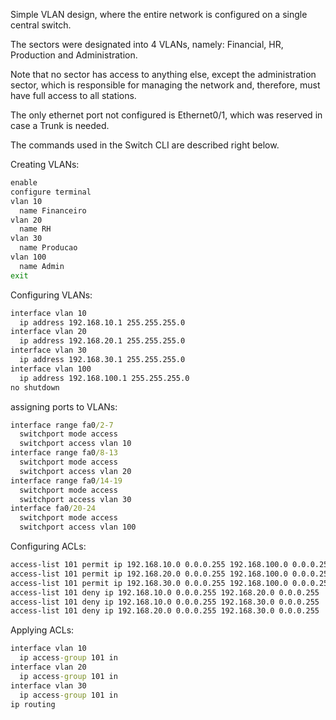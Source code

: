 Simple VLAN design, where the entire network is configured on a single central switch.

The sectors were designated into 4 VLANs, namely: Financial, HR, Production and Administration.

Note that no sector has access to anything else, except the administration sector, which is responsible for managing the network and, therefore, must have full access to all stations.

The only ethernet port not configured is Ethernet0/1, which was reserved in case a Trunk is needed.

The commands used in the Switch CLI are described right below.

Creating VLANs:
```bat
enable
configure terminal
vlan 10
  name Financeiro
vlan 20
  name RH
vlan 30
  name Producao
vlan 100
  name Admin
exit
```
Configuring VLANs:
```bat
interface vlan 10
  ip address 192.168.10.1 255.255.255.0
interface vlan 20
  ip address 192.168.20.1 255.255.255.0
interface vlan 30
  ip address 192.168.30.1 255.255.255.0
interface vlan 100
  ip address 192.168.100.1 255.255.255.0
no shutdown
```
assigning ports to VLANs:
```bat
interface range fa0/2-7
  switchport mode access
  switchport access vlan 10
interface range fa0/8-13
  switchport mode access
  switchport access vlan 20
interface range fa0/14-19
  switchport mode access
  switchport access vlan 30
interface fa0/20-24
  switchport mode access
  switchport access vlan 100
```
Configuring ACLs:
```bat
access-list 101 permit ip 192.168.10.0 0.0.0.255 192.168.100.0 0.0.0.255
access-list 101 permit ip 192.168.20.0 0.0.0.255 192.168.100.0 0.0.0.255
access-list 101 permit ip 192.168.30.0 0.0.0.255 192.168.100.0 0.0.0.255
access-list 101 deny ip 192.168.10.0 0.0.0.255 192.168.20.0 0.0.0.255
access-list 101 deny ip 192.168.10.0 0.0.0.255 192.168.30.0 0.0.0.255
access-list 101 deny ip 192.168.20.0 0.0.0.255 192.168.30.0 0.0.0.255
```
Applying ACLs:
```bat
interface vlan 10
  ip access-group 101 in
interface vlan 20
  ip access-group 101 in
interface vlan 30
  ip access-group 101 in
ip routing
```


